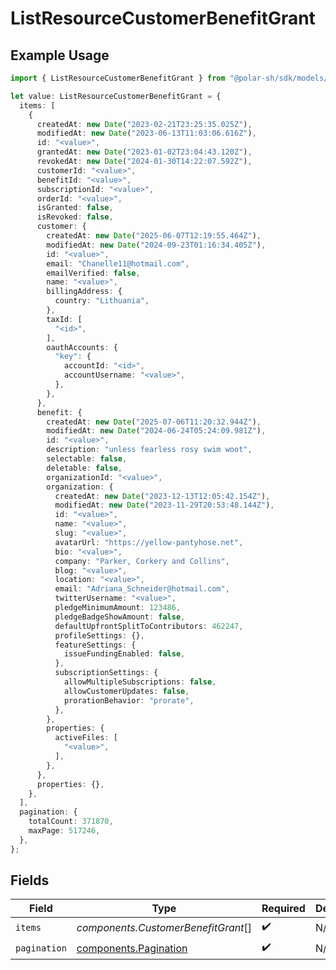 # ListResourceCustomerBenefitGrant

## Example Usage

```typescript
import { ListResourceCustomerBenefitGrant } from "@polar-sh/sdk/models/components/listresourcecustomerbenefitgrant.js";

let value: ListResourceCustomerBenefitGrant = {
  items: [
    {
      createdAt: new Date("2023-02-21T23:25:35.025Z"),
      modifiedAt: new Date("2023-06-13T11:03:06.616Z"),
      id: "<value>",
      grantedAt: new Date("2023-01-02T23:04:43.120Z"),
      revokedAt: new Date("2024-01-30T14:22:07.592Z"),
      customerId: "<value>",
      benefitId: "<value>",
      subscriptionId: "<value>",
      orderId: "<value>",
      isGranted: false,
      isRevoked: false,
      customer: {
        createdAt: new Date("2025-06-07T12:19:55.464Z"),
        modifiedAt: new Date("2024-09-23T01:16:34.405Z"),
        id: "<value>",
        email: "Chanelle11@hotmail.com",
        emailVerified: false,
        name: "<value>",
        billingAddress: {
          country: "Lithuania",
        },
        taxId: [
          "<id>",
        ],
        oauthAccounts: {
          "key": {
            accountId: "<id>",
            accountUsername: "<value>",
          },
        },
      },
      benefit: {
        createdAt: new Date("2025-07-06T11:20:32.944Z"),
        modifiedAt: new Date("2024-06-24T05:24:09.981Z"),
        id: "<value>",
        description: "unless fearless rosy swim woot",
        selectable: false,
        deletable: false,
        organizationId: "<value>",
        organization: {
          createdAt: new Date("2023-12-13T12:05:42.154Z"),
          modifiedAt: new Date("2023-11-29T20:53:48.144Z"),
          id: "<value>",
          name: "<value>",
          slug: "<value>",
          avatarUrl: "https://yellow-pantyhose.net",
          bio: "<value>",
          company: "Parker, Corkery and Collins",
          blog: "<value>",
          location: "<value>",
          email: "Adriana_Schneider@hotmail.com",
          twitterUsername: "<value>",
          pledgeMinimumAmount: 123486,
          pledgeBadgeShowAmount: false,
          defaultUpfrontSplitToContributors: 462247,
          profileSettings: {},
          featureSettings: {
            issueFundingEnabled: false,
          },
          subscriptionSettings: {
            allowMultipleSubscriptions: false,
            allowCustomerUpdates: false,
            prorationBehavior: "prorate",
          },
        },
        properties: {
          activeFiles: [
            "<value>",
          ],
        },
      },
      properties: {},
    },
  ],
  pagination: {
    totalCount: 371870,
    maxPage: 517246,
  },
};
```

## Fields

| Field                                                          | Type                                                           | Required                                                       | Description                                                    |
| -------------------------------------------------------------- | -------------------------------------------------------------- | -------------------------------------------------------------- | -------------------------------------------------------------- |
| `items`                                                        | *components.CustomerBenefitGrant*[]                            | :heavy_check_mark:                                             | N/A                                                            |
| `pagination`                                                   | [components.Pagination](../../models/components/pagination.md) | :heavy_check_mark:                                             | N/A                                                            |